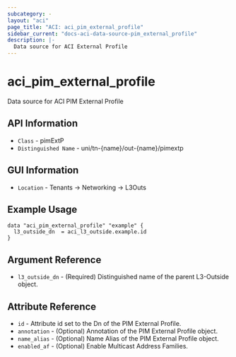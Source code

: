 ```yaml
---
subcategory: -
layout: "aci"
page_title: "ACI: aci_pim_external_profile"
sidebar_current: "docs-aci-data-source-pim_external_profile"
description: |-
  Data source for ACI External Profile
---
```


# aci_pim_external_profile #

Data source for ACI PIM External Profile

## API Information ##

* `Class` - pimExtP
* `Distinguished Name` - uni/tn-{name}/out-{name}/pimextp

## GUI Information ##

* `Location` - Tenants -> Networking -> L3Outs

## Example Usage ##

```hcl
data "aci_pim_external_profile" "example" {
  l3_outside_dn  = aci_l3_outside.example.id
}
```

## Argument Reference ##

* `l3_outside_dn` - (Required) Distinguished name of the parent L3-Outside object.

## Attribute Reference ##
* `id` - Attribute id set to the Dn of the PIM External Profile.
* `annotation` - (Optional) Annotation of the PIM External Profile object.
* `name_alias` - (Optional) Name Alias of the PIM External Profile object.
* `enabled_af` - (Optional) Enable Multicast Address Families.
